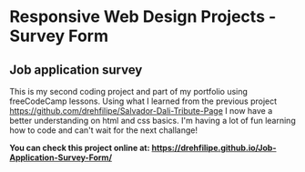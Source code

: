 # Responsive Web Design Projects - Survey Form

## Job application survey

This is my second coding project and part of my portfolio using freeCodeCamp lessons.
Using what I learned from the previous project https://github.com/drehfilipe/Salvador-Dali-Tribute-Page I now have a better understanding on html and css basics. I'm having a lot of fun learning how to code and can't wait for the next challange!

<b>You can check this project online at: https://drehfilipe.github.io/Job-Application-Survey-Form/ </b>

